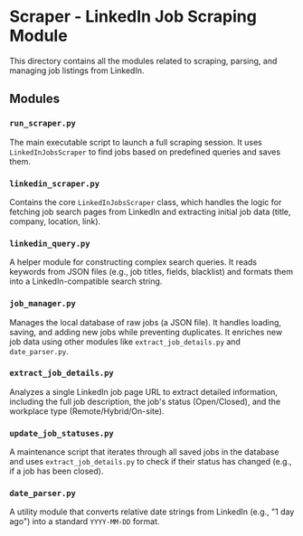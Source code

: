 # Scraper - LinkedIn Job Scraping Module

This directory contains all the modules related to scraping, parsing, and managing job listings from LinkedIn.

## Modules

### **`run_scraper.py`**

The main executable script to launch a full scraping session. It uses `LinkedInJobsScraper` to find jobs based on predefined queries and saves them.

### **`linkedin_scraper.py`**

Contains the core `LinkedInJobsScraper` class, which handles the logic for fetching job search pages from LinkedIn and extracting initial job data (title, company, location, link).

### **`linkedin_query.py`**

A helper module for constructing complex search queries. It reads keywords from JSON files (e.g., job titles, fields, blacklist) and formats them into a LinkedIn-compatible search string.

### **`job_manager.py`**

Manages the local database of raw jobs (a JSON file). It handles loading, saving, and adding new jobs while preventing duplicates. It enriches new job data using other modules like `extract_job_details.py` and `date_parser.py`.

### **`extract_job_details.py`**

Analyzes a single LinkedIn job page URL to extract detailed information, including the full job description, the job's status (Open/Closed), and the workplace type (Remote/Hybrid/On-site).

### **`update_job_statuses.py`**

A maintenance script that iterates through all saved jobs in the database and uses `extract_job_details.py` to check if their status has changed (e.g., if a job has been closed).

### **`date_parser.py`**

A utility module that converts relative date strings from LinkedIn (e.g., "1 day ago") into a standard `YYYY-MM-DD` format.
